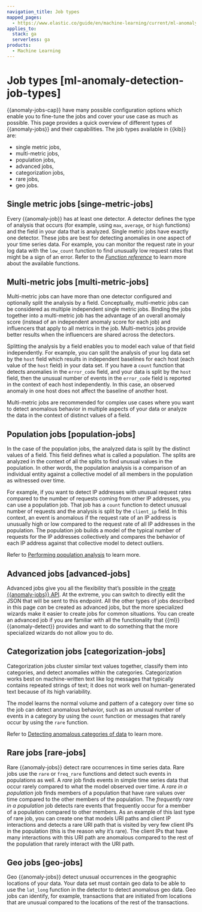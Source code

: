 ```yaml
---
navigation_title: Job types
mapped_pages:
  - https://www.elastic.co/guide/en/machine-learning/current/ml-anomaly-detection-job-types.html
applies_to:
  stack: ga
  serverless: ga
products:
  - Machine Learning
---
```




# Job types [ml-anomaly-detection-job-types]

{{anomaly-jobs-cap}} have many possible configuration options which enable you to fine-tune the jobs and cover your use case as much as possible. This page provides a quick overview of different types of {{anomaly-jobs}} and their capabilities. The job types available in {{kib}} are:

* single metric jobs,
* multi-metric jobs,
* population jobs,
* advanced jobs,
* categorization jobs,
* rare jobs,
* geo jobs.

## Single metric jobs [singe-metric-jobs]

Every {{anomaly-job}} has at least one detector. A detector defines the type of analysis that occurs (for example, using `max`, `average`, or `high` functions) and the field in your data that is analyzed. Single metric jobs have exactly one detector. These jobs are best for detecting anomalies in one aspect of your time series data. For example, you can monitor the request rate in your log data with the `low_count` function to find unusually low request rates that might be a sign of an error. Refer to the [*Function reference*](ml-functions.md) to learn more about the available functions.

## Multi-metric jobs [multi-metric-jobs]

Multi-metric jobs can have more than one detector configured and optionally split the analysis by a field. Conceptually, multi-metric jobs can be considered as multiple independent single metric jobs. Binding the jobs together into a multi-metric job has the advantage of an overall anomaly score (instead of an independent anomaly score for each job) and influencers that apply to all metrics in the job. Multi-metrics jobs provide better results when the influencers are shared across the detectors.

Splitting the analysis by a field enables you to model each value of that field independently. For example, you can split the analysis of your log data set by the `host` field which results in independent baselines for each host (each value of the `host` field) in your data set. If you have a `count` function that detects anomalies in the `error_code` field, and your data is split by the `host` field, then the unusual number of events in the `error_code` field is reported in the context of each host independently. In this case, an observed anomaly in one host does not affect the baseline of another host.

Multi-metric jobs are recommended for complex use cases where you want to detect anomalous behavior in multiple aspects of your data or analyze the data in the context of distinct values of a field.

## Population jobs [population-jobs]

In the case of the population jobs, the analyzed data is split by the distinct values of a field. This field defines what is called a population. The splits are analyzed in the context of all the splits to find unusual values in the population. In other words, the population analysis is a comparison of an individual entity against a collective model of all members in the population as witnessed over time.

For example, if you want to detect IP addresses with unusual request rates compared to the number of requests coming from other IP addresses, you can use a population job. That job has a `count` function to detect unusual number of requests and the analysis is split by the `client_ip` field. In this context, an event is anomalous if the request rate of an IP address is unusually high or low compared to the request rate of all IP addresses in the population. The population job builds a model of the typical number of requests for the IP addresses collectively and compares the behavior of each IP address against that collective model to detect outliers.

Refer to [Performing population analysis](/explore-analyze/machine-learning/anomaly-detection/ml-anomaly-detection-job-types.md) to learn more.

## Advanced jobs [advanced-jobs]

Advanced jobs give you all the flexibility that’s possible in the [create {{anomaly-jobs}} API](https://www.elastic.co/docs/api/doc/elasticsearch/operation/operation-ml-put-job). At the extreme, you can switch to directly edit the JSON that will be sent to this endpoint. All the other types of jobs described in this page *can* be created as advanced jobs, but the more specialized wizards make it easier to create jobs for common situations. You can create an advanced job if you are familiar with all the functionality that {{ml}} {{anomaly-detect}} provides and want to do something that the more specialized wizards do not allow you to do.

## Categorization jobs [categorization-jobs]

Categorization jobs cluster similar text values together, classify them into categories, and detect anomalies within the categories. Categorization works best on machine-written text like log messages that typically contains repeated strings of text; it does not work well on human-generated text because of its high variability.

The model learns the normal volume and pattern of a category over time so the job can detect anomalous behavior, such as an unusual number of events in a category by using the `count` function or messages that rarely occur by using the `rare` function.

Refer to [Detecting anomalous categories of data](ml-configuring-categories.md) to learn more.

## Rare jobs [rare-jobs]

Rare {{anomaly-jobs}} detect rare occurrences in time series data. Rare jobs use the `rare` or `freq_rare` functions and detect such events in populations as well. A *rare* job finds events in simple time series data that occur rarely compared to what the model observed over time. A *rare in a population* job finds members of a population that have rare values over time compared to the other members of the population. The *frequently rare in a population* job detects rare events that frequently occur for a member of a population compared to other members. As an example of this last type of rare job, you can create one that models URI paths and client IP interactions and detects a rare URI path that is visited by very few client IPs in the population (this is the reason why it’s rare). The client IPs that have many interactions with this URI path are anomalous compared to the rest of the population that rarely interact with the URI path.

## Geo jobs [geo-jobs]

Geo {{anomaly-jobs}} detect unusual occurrences in the geographic locations of your data. Your data set must contain geo data to be able to use the `lat_long` function in the detector to detect anomalous geo data. Geo jobs can identify, for example, transactions that are initiated from locations that are unusual compared to the locations of the rest of the transactions.
